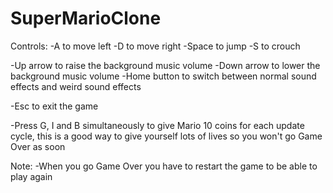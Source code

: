 # SuperMarioClone

Controls:
-A to move left
-D to move right
-Space to jump
-S to crouch

-Up arrow to raise the background music volume
-Down arrow to lower the background music volume
-Home button to switch between normal sound effects and weird sound effects

-Esc to exit the game

-Press G, I and B simultaneously to give Mario 10 coins for each update cycle, this is a good way to give yourself lots of lives so you won't go Game Over as soon

Note:
-When you go Game Over you have to restart the game to be able to play again